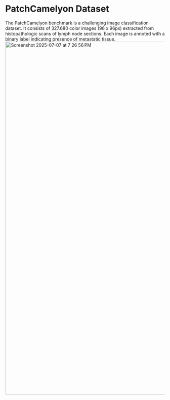 # PatchCamelyon Dataset
The PatchCamelyon benchmark is a challenging image classification dataset. It consists of 327.680 color images (96 x 96px) extracted from histopathologic scans of lymph node sections. Each image is annoted with a binary label indicating presence of metastatic tissue. 
<img width="1114" alt="Screenshot 2025-07-07 at 7 26 56 PM" src="https://github.com/user-attachments/assets/29cb66f7-9119-419d-bfa3-ff8199e3170e" />

